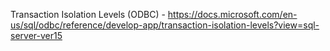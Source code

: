 Transaction Isolation Levels (ODBC) - https://docs.microsoft.com/en-us/sql/odbc/reference/develop-app/transaction-isolation-levels?view=sql-server-ver15
